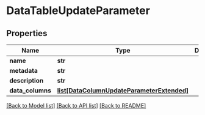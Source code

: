 # DataTableUpdateParameter

## Properties
Name | Type | Description | Notes
------------ | ------------- | ------------- | -------------
**name** | **str** |  | [optional] 
**metadata** | **str** |  | [optional] 
**description** | **str** |  | [optional] 
**data_columns** | [**list[DataColumnUpdateParameterExtended]**](DataColumnUpdateParameterExtended.md) |  | [optional] 

[[Back to Model list]](../README.md#documentation-for-models) [[Back to API list]](../README.md#documentation-for-api-endpoints) [[Back to README]](../README.md)

